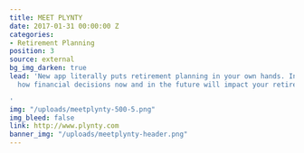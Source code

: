```yaml
---
title: MEET PLYNTY
date: 2017-01-31 00:00:00 Z
categories:
- Retirement Planning
position: 3
source: external
bg_img_darken: true
lead: 'New app literally puts retirement planning in your own hands. Instantly see
  how financial decisions now and in the future will impact your retirement income.

'
img: "/uploads/meetplynty-500-5.png"
img_bleed: false
link: http://www.plynty.com
banner_img: "/uploads/meetplynty-header.png"
---
```


